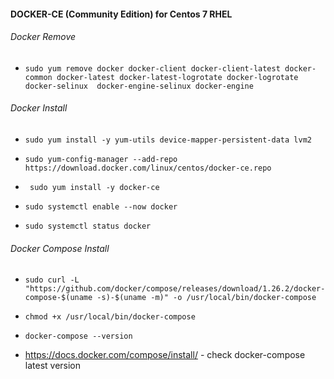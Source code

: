 #### DOCKER-CE (Community Edition) for Centos 7 RHEL

###### Docker Remove

* ``` sudo yum remove docker docker-client docker-client-latest docker-common docker-latest docker-latest-logrotate docker-logrotate docker-selinux  docker-engine-selinux docker-engine ```

###### Docker Install

* ``` sudo yum install -y yum-utils device-mapper-persistent-data lvm2 ```
* ``` sudo yum-config-manager --add-repo https://download.docker.com/linux/centos/docker-ce.repo ```
* ``` sudo yum install -y docker-ce```

* ``` sudo systemctl enable --now docker ```

* ``` sudo systemctl status docker ```

###### Docker Compose Install

* ``` sudo curl -L "https://github.com/docker/compose/releases/download/1.26.2/docker-compose-$(uname -s)-$(uname -m)" -o /usr/local/bin/docker-compose ```

* ``` chmod +x /usr/local/bin/docker-compose ```

* ``` docker-compose --version ```

* https://docs.docker.com/compose/install/ - check docker-compose latest version 

